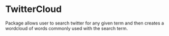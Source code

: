# TwitterCloud
 Package allows user to search twitter for any given term and then creates a wordcloud of words commonly used with the search term.
